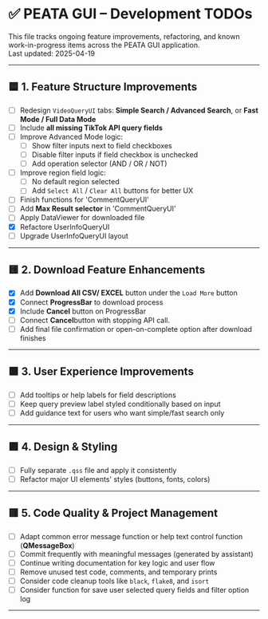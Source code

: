 # ✅ PEATA GUI – Development TODOs

This file tracks ongoing feature improvements, refactoring, and known work-in-progress items across the PEATA GUI application.  
Last updated: 2025-04-19

---

## 🟦 1. Feature Structure Improvements

- [ ] Redesign `VideoQueryUI` tabs: **Simple Search / Advanced Search**, or **Fast Mode / Full Data Mode**
- [ ] Include **all missing TikTok API query fields**
- [ ] Improve Advanced Mode logic:
  - [ ] Show filter inputs next to field checkboxes
  - [ ] Disable filter inputs if field checkbox is unchecked
  - [ ] Add operation selector (AND / OR / NOT)
- [ ] Improve region field logic:
  - [ ] No default region selected
  - [ ] Add `Select All` / `Clear All` buttons for better UX
- [ ] Finish functions for 'CommentQueryUI'
- [ ] Add **Max Result selector** in 'CommentQueryUI'
- [ ] Apply DataViewer for downloaded file
- [x] Refactore UserInfoQueryUI
- [ ] Upgrade UserInfoQueryUI layout

---

## 🟨 2. Download Feature Enhancements

- [x] Add **Download All CSV/ EXCEL** button under the `Load More` button
- [x] Connect **ProgressBar** to download process
- [x] Include **Cancel** button on ProgressBar
- [ ] Connect **Cancel**button with stopping API call.
- [ ] Add final file confirmation or open-on-complete option after download finishes

---

## 🟩 3. User Experience Improvements

- [ ] Add tooltips or help labels for field descriptions
- [ ] Keep query preview label styled conditionally based on input
- [ ] Add guidance text for users who want simple/fast search only

---

## 🟪 4. Design & Styling

- [ ] Fully separate `.qss` file and apply it consistently
- [ ] Refactor major UI elements' styles (buttons, fonts, colors)

---

## 🟥 5. Code Quality & Project Management

- [ ] Adapt common error message function or help text control function (**QMessageBox**)
- [ ] Commit frequently with meaningful messages (generated by assistant)
- [ ] Continue writing documentation for key logic and user flow
- [ ] Remove unused test code, comments, and temporary prints
- [ ] Consider code cleanup tools like `black`, `flake8`, and `isort`
- [ ] Consider function for save user selected query fields and filter option log

---

